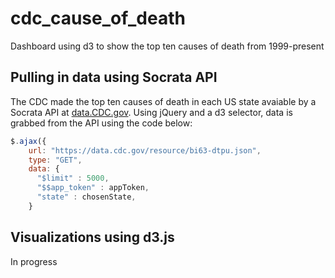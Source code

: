 # cdc_cause_of_death

Dashboard using d3 to show the top ten causes of death from 1999-present

## Pulling in data using Socrata API

The CDC made the top ten causes of death in each US state avaiable by a Socrata API at [data.CDC.gov](https://data.cdc.gov/NCHS/NCHS-Leading-Causes-of-Death-United-States/bi63-dtpu). Using jQuery and a d3 selector, data is grabbed from the API using the code below:

```javascript 
$.ajax({
    url: "https://data.cdc.gov/resource/bi63-dtpu.json",
    type: "GET",
    data: {
      "$limit" : 5000,
      "$$app_token" : appToken,
      "state" : chosenState,
    }
```

## Visualizations using d3.js

In progress
